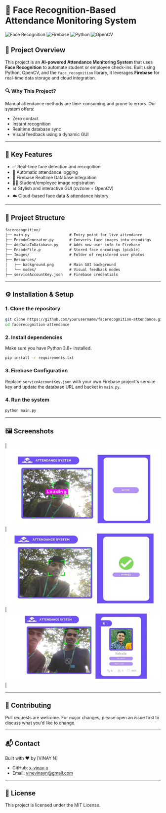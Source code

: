 # 🎯 Face Recognition-Based Attendance Monitoring System

![Face Recognition](https://img.shields.io/badge/Face%20Recognition-Active-blue)
![Firebase](https://img.shields.io/badge/Firebase-Integrated-orange)
![Python](https://img.shields.io/badge/Python-3.8+-yellow)
![OpenCV](https://img.shields.io/badge/OpenCV-Enabled-green)

## 🚀 Project Overview

This project is an **AI-powered Attendance Monitoring System** that uses **Face Recognition** to automate student or employee check-ins. Built using Python, OpenCV, and the `face_recognition` library, it leverages **Firebase** for real-time data storage and cloud integration.

### 🔍 Why This Project?
Manual attendance methods are time-consuming and prone to errors. Our system offers:
- Zero contact
- Instant recognition
- Realtime database sync
- Visual feedback using a dynamic GUI

---

## 🧠 Key Features

- ✅ Real-time face detection and recognition
- 📸 Automatic attendance logging
- 🔄 Firebase Realtime Database integration
- 🧑‍🎓 Student/employee image registration
- 📊 Stylish and interactive GUI (cvzone + OpenCV)
- ☁️ Cloud-based face data & attendance history

---

## 📁 Project Structure

```
facerecognition/
├── main.py                  # Entry point for live attendance
├── EncodeGenerator.py       # Converts face images into encodings
├── AddDataToDatabase.py     # Adds new user info to Firebase
├── EncodeFile.p             # Stored face encodings (pickle)
├── Images/                  # Folder of registered user photos
├── Resources/
│   ├── background.png       # Main GUI background
│   └── modes/               # Visual feedback modes
├── serviceAccountKey.json   # Firebase credentials
```

---

## ⚙️ Installation & Setup

### 1. Clone the repository
```bash
git clone https://github.com/yourusername/facerecognition-attendance.git
cd facerecognition-attendance
```

### 2. Install dependencies
Make sure you have Python 3.8+ installed.
```bash
pip install -r requirements.txt
```

### 3. Firebase Configuration
Replace `serviceAccountKey.json` with your own Firebase project's service key and update the database URL and bucket in `main.py`.

### 4. Run the system
```bash
python main.py
```

---

## 🖼️ Screenshots

| ![](https://github.com/x-vinay-x/ML-Projects/blob/main/Face%20Recognition-Based%20Attendance%20Monitoring%20System/Screenshot_1-5-2025_20454_.jpeg?raw=true) 
| ![](https://github.com/x-vinay-x/ML-Projects/blob/main/Face%20Recognition-Based%20Attendance%20Monitoring%20System/Screenshot_1-5-2025_20510_.jpeg?raw=true) 
| ![](https://github.com/x-vinay-x/ML-Projects/blob/main/Face%20Recognition-Based%20Attendance%20Monitoring%20System/Screenshot_1-5-2025_2052_.jpeg?raw=true) |

---

## 🤝 Contributing

Pull requests are welcome. For major changes, please open an issue first to discuss what you'd like to change.

---

## 📬 Contact

Built with ❤️ by [VINAY N]

- GitHub: [x-vinay-x](https://github.com/yourusername)
- Email: vinevinayn@gmail.com

---

## 📜 License

This project is licensed under the MIT License.
